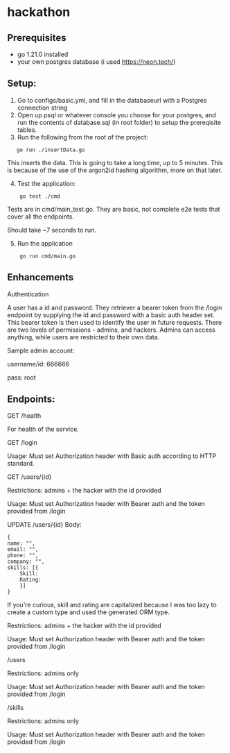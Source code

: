 # hackathon

## Prerequisites

- go 1.21.0 installed
- your own postgres database (i used https://neon.tech/)

## Setup:

1. Go to configs/basic.yml, and fill in the databaseurl with a Postgres connection string
2. Open up psql or whatever console you choose for your postgres, and run the contents of database.sql (in root folder) to setup the prereqisite tables.
3. Run the following from the root of the project:

```
   go run ./insertData.go
```

This inserts the data. This is going to take a long time, up to 5 minutes. This is because of the use of the argon2id hashing algorithm, more on that later.

4. Test the application:

```
    go test ./cmd
```

Tests are in cmd/main_test.go. They are basic, not complete e2e tests that cover all the endpoints.

Should take ~7 seconds to run.

5. Run the application

```
    go run cmd/main.go
```

## Enhancements

Authentication

A user has a id and password. They retriever a bearer token from the /login endpoint by supplying the id and password with a basic auth header set. This bearer token is then used to identify the user in future requests. There are two levels of permissions - admins, and hackers. Admins can access anything, while users are restricted to their own data.

Sample admin account:

username/id: 666666

pass: root

## Endpoints:

GET /health

For health of the service.

GET /login

Usage:
Must set Authorization header with Basic auth according to HTTP standard.

GET /users/{id}

Restrictions:
admins + the hacker with the id provided

Usage:
Must set Authorization header with Bearer auth and the token provided from /login

UPDATE /users/{id}
Body:

```
{
name: "",
email: "",
phone: "",
company: "",
skills: [{
    Skill:
    Rating:
    }]
}
```

If you're curious, skill and rating are capitalized because I was too lazy to create a custom type and used the generated ORM type.

Restrictions:
admins + the hacker with the id provided

Usage:
Must set Authorization header with Bearer auth and the token provided from /login

/users

Restrictions:
admins only

Usage:
Must set Authorization header with Bearer auth and the token provided from /login

/skills

Restrictions:
admins only

Usage:
Must set Authorization header with Bearer auth and the token provided from /login
